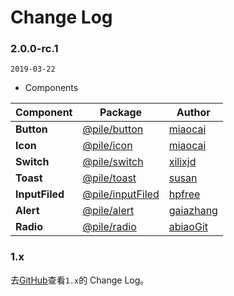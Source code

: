# Change Log

### 2.0.0-rc.1

`2019-03-22`

- Components

| Component | Package | Author |
|---|---|---|
| **Button** | [@pile/button](https://www.npmjs.com/package/@pile/button) | [miaocai](https://github.com/renmm) |
| **Icon** | [@pile/icon](https://www.npmjs.com/package/@pile/button) | [miaocai](https://github.com/renmm) |
| **Switch** | [@pile/switch](https://www.npmjs.com/package/@pile/button) | [xilixjd](https://github.com/xilixjd) |
| **Toast** | [@pile/toast](https://www.npmjs.com/package/@pile/button) | [susan](https://github.com/zhixunqiu) |
| **InputFiled** | [@pile/inputFiled](https://www.npmjs.com/package/@pile/button) | [hpfree](https://github.com/hpfree) |
| **Alert** | [@pile/alert](https://www.npmjs.com/package/@pile/button) | [gaiazhang](https://github.com/gaiazhang) |
| **Radio** | [@pile/radio](https://www.npmjs.com/package/@pile/button) | [abiaoGit](https://github.com/abiaoGit) |

### 1.x

去[GitHub](https://github.com/didi/pile.js/blob/1.x/CHANGELOG.md)查看`1.x`的 Change Log。
